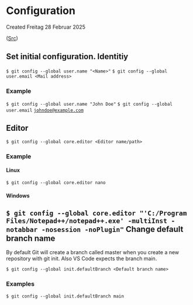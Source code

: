 # Configuration
Created Freitag 28 Februar 2025

([Src](https://git-scm.com/book/en/v2/Getting-Started-First-Time-Git-Setup))

Set initial configuration.
Identitiy
---------
``$ git config --global user.name "<Name>"``
``$ git config --global user.email <Mail address>``
### Example
``$ git config --global user.name "John Doe"``
``$ git config --global user.email`` [``johndoe@example.com``](mailto:johndoe@example.com)

Editor
------
``$ git config --global core.editor <Editor name/path>``
### Example
#### Linux
``$ git config --global core.editor nano``
#### Windows
``$ git config --global core.editor "'C:/Program Files/Notepad++/notepad++.exe' -multiInst -notabbar -nosession -noPlugin"``
Change default branch name
--------------------------
By default Git will create a branch called master when you create a new repository with git init. Also VS Code expects the branch main.

``$ git config --global init.defaultBranch <Default branch name>``
### Examples
``$ git config --global init.defaultBranch main``

